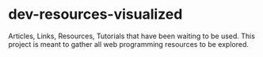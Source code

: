# dev-resources-visualized
Articles, Links, Resources, Tutorials that have been waiting to be used. This project is meant to gather all web programming resources to be explored.

